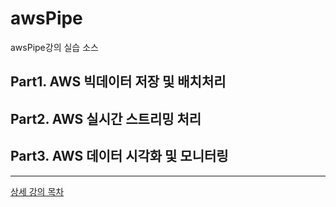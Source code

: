 # awsPipe
awsPipe강의 실습 소스

## Part1. AWS 빅데이터 저장 및 배치처리

## Part2. AWS 실시간 스트리밍 처리 

## Part3. AWS 데이터 시각화 및 모니터링


---
[ 상세 강의 목차 ](AwsPipeline.md)